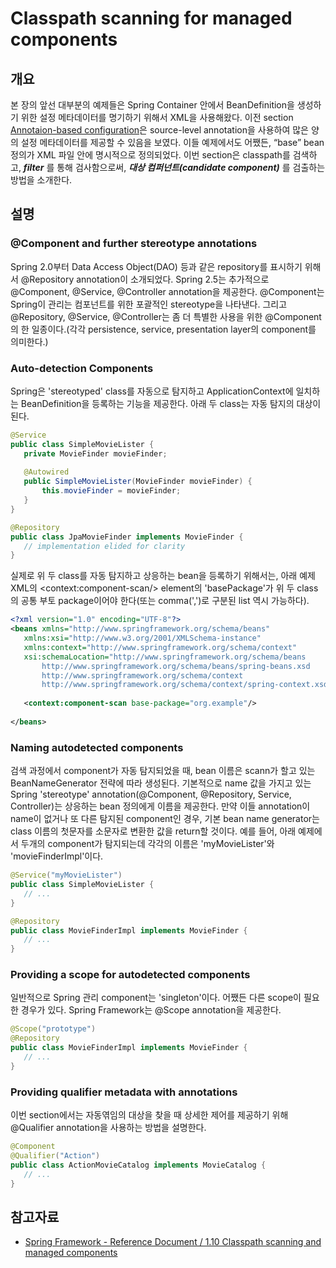 # Classpath scanning for managed components

## 개요

 본 장의 앞선 대부분의 예제들은 Spring Container 안에서 BeanDefinition을 생성하기 위한 설정 메타데이터를 명기하기 위해서 XML을 사용해왔다. 이전 section [Annotaion-based configuration](#annotaion-based-configuration)은 source-level annotation을 사용하여 많은 양의 설정 메타데이터를 제공할 수 있음을 보였다. 이들 예제에서도 어쨌든, “base” bean 정의가 XML 파일 안에 명시적으로 정의되었다. 이번 section은 classpath를 검색하고, ***filter*** 를 통해 검사함으로써,
***대상 컴퍼넌트(candidate component)*** 를 검출하는 방법을 소개한다.

## 설명

### @Component and further stereotype annotations

 Spring 2.0부터 Data Access Object(DAO) 등과 같은 repository를 표시하기 위해서 @Repository annotation이 소개되었다. Spring 2.5는 추가적으로 @Component, @Service, @Controller annotation을 제공한다. @Component는 Spring이 관리는 컴포넌트를 위한 포괄적인 stereotype을 나타낸다. 그리고 @Repository, @Service, @Controller는 좀 더 특별한 사용을 위한 @Component의 한 일종이다.(각각 persistence, service, presentation layer의 component를 의미한다.)

### Auto-detection Components

 Spring은 'stereotyped' class를 자동으로 탐지하고 ApplicationContext에 일치하는 BeanDefinition을 등록하는 기능을 제공한다. 아래 두 class는 자동 탐지의 대상이 된다.

 ```java
@Service
public class SimpleMovieLister {
    private MovieFinder movieFinder;
 
    @Autowired
    public SimpleMovieLister(MovieFinder movieFinder) {
        this.movieFinder = movieFinder;
    }
}
```

 ```java
@Repository
public class JpaMovieFinder implements MovieFinder {
    // implementation elided for clarity
}
```

 실제로 위 두 class를 자동 탐지하고 상응하는 bean을 등록하기 위해서는, 아래 예제 XML의 &lt;context:component-scan/&gt; element의 'basePackage'가 위 두 class의 공통 부토 package이어야 한다(또는 comma(',')로 구분된 list 역시 가능하다).

 ```xml
<?xml version="1.0" encoding="UTF-8"?>
<beans xmlns="http://www.springframework.org/schema/beans"
    xmlns:xsi="http://www.w3.org/2001/XMLSchema-instance"
    xmlns:context="http://www.springframework.org/schema/context"
    xsi:schemaLocation="http://www.springframework.org/schema/beans
        http://www.springframework.org/schema/beans/spring-beans.xsd
        http://www.springframework.org/schema/context
        http://www.springframework.org/schema/context/spring-context.xsd">
 
    <context:component-scan base-package="org.example"/>
 
</beans>
```

### Naming autodetected components

 검색 과정에서 component가 자동 탐지되었을 때, bean 이름은 scann가 할고 있는 BeanNameGenerator 전략에 따라 생성된다. 기본적으로 name 값을 가지고 있는 Spring 'stereotype' annotation(@Component, @Repository, Service, Controller)는 상응하는 bean 정의에게 이름을 제공한다. 만약 이들 annotation이 name이 없거나 또 다른 탐지된 component인 경우, 기본 bean name generator는 class 이름의 첫문자를 소문자로 변환한 값을 return할 것이다. 예를 들어, 아래 예제에서 두개의 component가 탐지되는데 각각의 이름은 'myMovieLister'와 'movieFinderImpl'이다.

 ```java
@Service("myMovieLister")
public class SimpleMovieLister {
    // ...
}
```

 ```java
@Repository
public class MovieFinderImpl implements MovieFinder {
    // ...
}
```

### Providing a scope for autodetected components

 일반적으로 Spring 관리 component는 'singleton'이다. 어쨌든 다른 scope이 필요한 경우가 있다. Spring Framework는 @Scope annotation을 제공한다.

 ```java
@Scope("prototype")
@Repository
public class MovieFinderImpl implements MovieFinder {
    // ...
}
```

### Providing qualifier metadata with annotations

 이번 section에서는 자동엮임의 대상을 찾을 때 상세한 제어를 제공하기 위해 @Qualifier annotation을 사용하는 방법을 설명한다.

 ```java
@Component
@Qualifier("Action")
public class ActionMovieCatalog implements MovieCatalog {
    // ...
}
```

## 참고자료

- [Spring Framework - Reference Document / 1.10 Classpath scanning and managed components](https://docs.spring.io/spring-framework/docs/5.3.27/reference/html/core.html#beans-classpath-scanning)